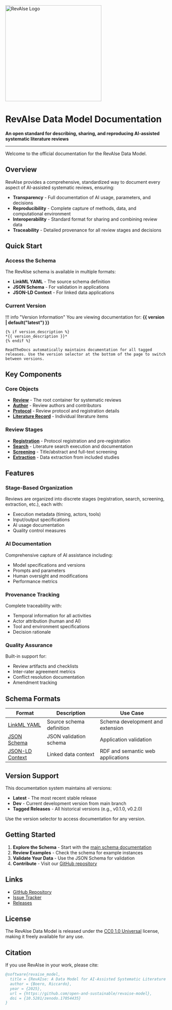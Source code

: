 <div align="left">
  <img src="assets/logo_full.png" alt="RevAIse Logo" style="width: 300px; max-width: 80%; height: auto;">
</div>

# RevAIse Data Model Documentation

**An open standard for describing, sharing, and reproducing AI-assisted systematic literature reviews**

---

Welcome to the official documentation for the RevAIse Data Model.

## Overview

RevAIse provides a comprehensive, standardized way to document every aspect of AI-assisted systematic reviews, ensuring:

- **Transparency** - Full documentation of AI usage, parameters, and decisions
- **Reproducibility** - Complete capture of methods, data, and computational environment
- **Interoperability** - Standard format for sharing and combining review data
- **Traceability** - Detailed provenance for all review stages and decisions

## Quick Start

### Access the Schema

The RevAIse schema is available in multiple formats:

- **LinkML YAML** - The source schema definition
- **JSON Schema** - For validation in applications
- **JSON-LD Context** - For linked data applications

### Current Version

!!! info "Version Information"
    You are viewing documentation for: **{{ version | default("latest") }}**
    
    {% if version_description %}
    *{{ version_description }}*
    {% endif %}
    
    ReadTheDocs automatically maintains documentation for all tagged releases. Use the version selector at the bottom of the page to switch between versions.

## Key Components

### Core Objects

- **[Review](schema/objects/review/)** - The root container for systematic reviews
- **[Author](schema/objects/author/)** - Review authors and contributors
- **[Protocol](schema/objects/protocol/)** - Review protocol and registration details
- **[Literature Record](schema/objects/literature_record/)** - Individual literature items

### Review Stages

- **[Registration](schema/stages/registration/)** - Protocol registration and pre-registration
- **[Search](schema/stages/search/)** - Literature search execution and documentation
- **[Screening](schema/stages/screening/)** - Title/abstract and full-text screening
- **[Extraction](schema/stages/extraction/)** - Data extraction from included studies

## Features

### Stage-Based Organization
Reviews are organized into discrete stages (registration, search, screening, extraction, etc.), each with:
- Execution metadata (timing, actors, tools)
- Input/output specifications
- AI usage documentation
- Quality control measures

### AI Documentation
Comprehensive capture of AI assistance including:
- Model specifications and versions
- Prompts and parameters
- Human oversight and modifications
- Performance metrics

### Provenance Tracking
Complete traceability with:
- Temporal information for all activities
- Actor attribution (human and AI)
- Tool and environment specifications
- Decision rationale

### Quality Assurance
Built-in support for:
- Review artifacts and checklists
- Inter-rater agreement metrics
- Conflict resolution documentation
- Amendment tracking

## Schema Formats

| Format | Description | Use Case |
|--------|-------------|----------|
| [LinkML YAML](schema/main/) | Source schema definition | Schema development and extension |
| [JSON Schema](api/revaise.schema.json) | JSON validation schema | Application validation |
| [JSON-LD Context](api/context.jsonld) | Linked data context | RDF and semantic web applications |

## Version Support

This documentation system maintains all versions:

- **Latest** - The most recent stable release
- **Dev** - Current development version from main branch
- **Tagged Releases** - All historical versions (e.g., v0.1.0, v0.2.0)

Use the version selector to access documentation for any version.

## Getting Started

1. **Explore the Schema** - Start with the [main schema documentation](schema/main/)
2. **Review Examples** - Check the schema for example instances
3. **Validate Your Data** - Use the JSON Schema for validation
4. **Contribute** - Visit our [GitHub repository](https://github.com/open-and-sustainable/revaise-model)

## Links

- [GitHub Repository](https://github.com/open-and-sustainable/revaise-model)
- [Issue Tracker](https://github.com/open-and-sustainable/revaise-model/issues)
- [Releases](https://github.com/open-and-sustainable/revaise-model/releases)

## License

The RevAIse Data Model is released under the [CC0 1.0 Universal](https://creativecommons.org/publicdomain/zero/1.0/) license, making it freely available for any use.

## Citation

If you use RevAIse in your work, please cite:

```bibtex
@software{revaise_model,
  title = {RevAIse: A Data Model for AI-Assisted Systematic Literature Reviews},
  author = {Boero, Riccardo},
  year = {2025},
  url = {https://github.com/open-and-sustainable/revaise-model},
  doi = {10.5281/zenodo.17054435}
}
```
